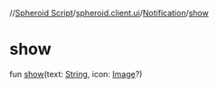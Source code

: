 //[Spheroid Script](../../index.md)/[spheroid.client.ui](../index.md)/[Notification](index.md)/[show](show.md)



# show  
 
fun [show](show.md)(text: [String](../../spheroid/-string/index.md), icon: [Image](../-image/index.md)?)  



